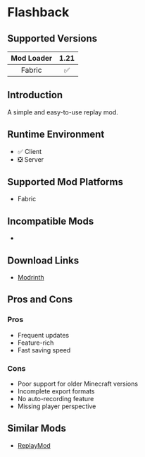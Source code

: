# Flashback

## Supported Versions

|Mod Loader|1.21|
|:-:|:-:|
|Fabric|✅|

## Introduction

A simple and easy-to-use replay mod.

## Runtime Environment

- ✅ Client
- ❎ Server

## Supported Mod Platforms

- Fabric

## Incompatible Mods

-

## Download Links

- [Modrinth](https://modrinth.com/mod/flashback)

## Pros and Cons

### Pros

- Frequent updates
- Feature-rich
- Fast saving speed

### Cons

- Poor support for older Minecraft versions
- Incomplete export formats
- No auto-recording feature
- Missing player perspective

## Similar Mods

- [ReplayMod](/mod/replaymod.md)


